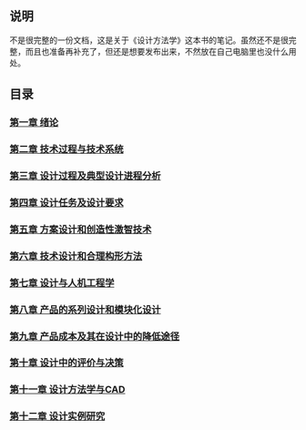 ## 说明 ##
不是很完整的一份文档，这是关于《设计方法学》这本书的笔记。虽然还不是很完整，而且也准备再补充了，但还是想要发布出来，不然放在自己电脑里也没什么用处。

## 目录 ##

### [第一章 绪论](./1.html) ###

### [第二章 技术过程与技术系统](./2.html) ###

### [第三章 设计过程及典型设计进程分析](./3.html) ###

### [第四章 设计任务及设计要求](./4.html) ###

### [第五章 方案设计和创造性激智技术](./5.html) ###

### [第六章 技术设计和合理构形方法](./6.html) ###

### [第七章 设计与人机工程学](./7.html) ###

### [第八章 产品的系列设计和模块化设计](./8.html) ###

### [第九章 产品成本及其在设计中的降低途径](./9.html) ###

### [第十章 设计中的评价与决策](./10.html) ###

### [第十一章 设计方法学与CAD](./11.html) ###

### [第十二章 设计实例研究](./12.html) ###